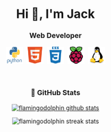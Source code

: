 <h1 align="center">Hi 👋, I'm Jack</h1>
<h3 align="center">Web Developer</h3>

<p align="center">
    <img src="https://github.com/devicons/devicon/blob/master/icons/python/python-original-wordmark.svg" title="Python" alt="Python" width="40" height="40"/>&nbsp;
    <img src="https://github.com/devicons/devicon/blob/master/icons/html5/html5-original.svg" title="HTML5" alt="HTML" width="40" height="40"/>&nbsp;
    <img src="https://github.com/devicons/devicon/blob/master/icons/css3/css3-plain-wordmark.svg" title="CSS3" alt="CSS" width="40" height="40"/>&nbsp;
    <img src="https://github.com/devicons/devicon/blob/master/icons/raspberrypi/raspberrypi-original.svg" title="Raspberry Pi" alt="Raspberry Pi" width="40" height="40"/>&nbsp;
    <img src="https://github.com/devicons/devicon/blob/master/icons/linux/linux-original.svg" title="Linux" alt="Linux" width="40" height="40"/>
</p>
</br>
<h3 align="center">🚀 GitHub Stats</h3>

<p align="center">
    <a href="https://github.com/anuraghazra/github-readme-stats">
        <img src="https://github-readme-stats.vercel.app/api?username=flamingodolphin&theme=tokyonight&count_private=true&show_icons=true&include_all_commits=true" 
             alt="flamingodolphin github stats"/>
    </a>
</p>

<p align="center">
    <img src="https://github-readme-streak-stats.herokuapp.com/?user=flamingodolphin&theme=tokyonight" 
         alt="flamingodolphin streak stats"/>
</p>
